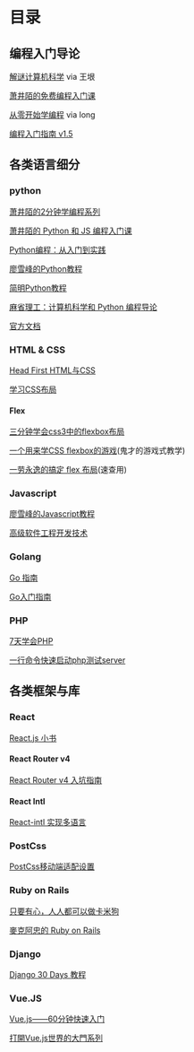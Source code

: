 # 目录
## 编程入门导论
[解谜计算机科学](http://www.yinwang.org/blog-cn/2018/04/13/computer-science) via 王垠  

[萧井陌的免费编程入门课](https://www.bilibili.com/video/BV19J411V7wm)

[从零开始学编程](从零开始学编程.md) via long  

[编程入门指南 v1.5](https://zhuanlan.zhihu.com/p/19959253)

## 各类语言细分
### python
[萧井陌的2分钟学编程系列](https://www.bilibili.com/video/av36499356)

[萧井陌的 Python 和 JS 编程入门课](https://zhuanlan.zhihu.com/p/67444157)

[Python编程：从入门到实践](https://book.douban.com/subject/26829016/)  

[廖雪峰的Python教程](https://www.liaoxuefeng.com/wiki/0014316089557264a6b348958f449949df42a6d3a2e542c000)

[简明Python教程](https://www.gitbook.com/book/lenkimo/byte-of-python-chinese-edition/details)

[麻省理工：计算机科学和 Python 编程导论](http://www.xuetangx.com/courses/course-v1:MITx+6_00_1x+sp/about)

[官方文档](https://docs.python.org/3/tutorial/index.html)

### HTML & CSS
[Head First HTML与CSS](https://book.douban.com/subject/25752357/)

[学习CSS布局](http://zh.learnlayout.com/)

#### Flex
[三分钟学会css3中的flexbox布局](http://www.webhek.com/post/css-flexbox-layout.html)

[一个用来学CSS flexbox的游戏](https://flexboxfroggy.com/#zh-cn)(鬼才的游戏式教学)

[一劳永逸的搞定 flex 布局](https://juejin.im/post/58e3a5a0a0bb9f0069fc16bb)(速查用)

### Javascript
[廖雪峰的Javascript教程](https://www.liaoxuefeng.com/wiki/001434446689867b27157e896e74d51a89c25cc8b43bdb3000)

[高级软件工程开发技术](https://space.bilibili.com/39066904/#/channel/detail?cid=21254) 

### Golang

[Go 指南](https://tour.go-zh.org/)

[Go入门指南](https://github.com/Unknwon/the-way-to-go_ZH_CN/blob/master/eBook/directory.md)

### PHP

[7天学会PHP](http://phpbook.phpxy.com/33183)

[一行命令快速启动php测试server](http://php.net/manual/zh/features.commandline.webserver.php)

## 各类框架与库

### React
[React.js 小书](http://huziketang.mangojuice.top/books/react/)

#### React Router v4
[React Router v4 入坑指南](https://www.jianshu.com/p/6a45e2dfc9d9)

#### React Intl
[React-intl 实现多语言](https://www.cnblogs.com/qiaojie/p/6411199.html)

### PostCss
[PostCss移动端适配设置](https://www.jianshu.com/p/c200f392e5ca)

### Ruby on Rails
[只要有心，人人都可以做卡米狗](https://ithelp.ithome.com.tw/users/20107309/ironman/1253)

[麥克阿忠的 Ruby on Rails](https://www.openfoundry.org/index.php?option=com_search&Itemid=58&searchphrase=exact_meta&ordering=newest&searchword=Rails)

### Django
[Django 30 Days 教程](https://ithelp.ithome.com.tw/articles/10199515)

### Vue.JS
[Vue.js——60分钟快速入门](https://www.cnblogs.com/keepfool/p/5619070.html)

[打開Vue.js世界的大門系列](https://ithelp.ithome.com.tw/articles/10198843)
